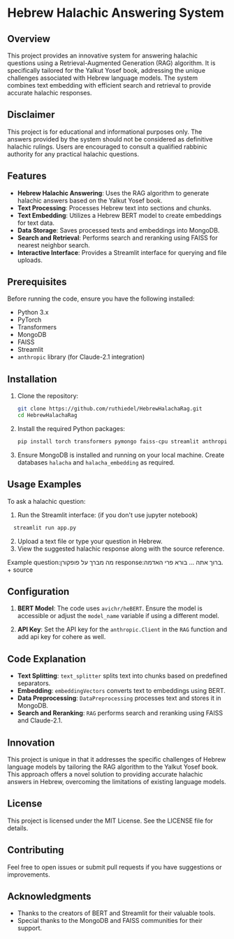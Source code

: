 # Hebrew Halachic Answering System

## Overview

This project provides an innovative system for answering halachic questions using a Retrieval-Augmented Generation (RAG) algorithm. It is specifically tailored for the Yalkut Yosef book, addressing the unique challenges associated with Hebrew language models. The system combines text embedding with efficient search and retrieval to provide accurate halachic responses.

## Disclaimer
This project is for educational and informational purposes only. The answers provided by the system should not be considered as definitive halachic rulings. Users are encouraged to consult a qualified rabbinic authority for any practical halachic questions.

## Features

- **Hebrew Halachic Answering**: Uses the RAG algorithm to generate halachic answers based on the Yalkut Yosef book.
- **Text Processing**: Processes Hebrew text into sections and chunks.
- **Text Embedding**: Utilizes a Hebrew BERT model to create embeddings for text data.
- **Data Storage**: Saves processed texts and embeddings into MongoDB.
- **Search and Retrieval**: Performs search and reranking using FAISS for nearest neighbor search.
- **Interactive Interface**: Provides a Streamlit interface for querying and file uploads.

## Prerequisites

Before running the code, ensure you have the following installed:

- Python 3.x
- PyTorch
- Transformers
- MongoDB
- FAISS
- Streamlit
- `anthropic` library (for Claude-2.1 integration)

## Installation

1. Clone the repository:

    ```bash
    git clone https://github.com/ruthiedel/HebrewHalachaRag.git
    cd HebrewHalachaRag
    ```

2. Install the required Python packages:

    ```bash
    pip install torch transformers pymongo faiss-cpu streamlit anthropic
    ```

3. Ensure MongoDB is installed and running on your local machine. Create databases `halacha` and `halacha_embedding` as required.

## Usage Examples
To ask a halachic question:
1. Run the Streamlit interface:
   (if you don't use jupyter notebook) 
  ```bash
    streamlit run app.py
  ```
2. Upload a text file or type your question in Hebrew.
3. View the suggested halachic response along with the source reference.

Example question:מה מברך על פופקורן
response:ברוך אתה ... בורא פרי האדמה. + source

## Configuration

1. **BERT Model**: The code uses `avichr/heBERT`. Ensure the model is accessible or adjust the `model_name` variable if using a different model.

2. **API Key**: Set the API key for the `anthropic.Client` in the `RAG` function and add api key for cohere as well.



## Code Explanation

- **Text Splitting**: `text_splitter` splits text into chunks based on predefined separators.
- **Embedding**: `embeddingVectors` converts text to embeddings using BERT.
- **Data Preprocessing**: `DataPreprocessing` processes text and stores it in MongoDB.
- **Search and Reranking**: `RAG` performs search and reranking using FAISS and Claude-2.1.

## Innovation

This project is unique in that it addresses the specific challenges of Hebrew language models by tailoring the RAG algorithm to the Yalkut Yosef book. This approach offers a novel solution to providing accurate halachic answers in Hebrew, overcoming the limitations of existing language models.

## License
This project is licensed under the MIT License. See the LICENSE file for details.


## Contributing

Feel free to open issues or submit pull requests if you have suggestions or improvements.



## Acknowledgments

- Thanks to the creators of BERT and Streamlit for their valuable tools.
- Special thanks to the MongoDB and FAISS communities for their support.

